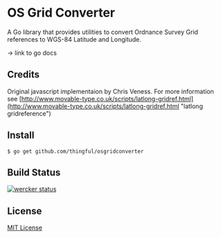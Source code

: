# OS Grid Converter

A Go library that provides utilities to convert Ordnance Survey Grid references to WGS-84 Latitude and Longitude.

-> link to go docs

## Credits
Original javascript implementaion by Chris Veness. For more information see [http://www.movable-type.co.uk/scripts/latlong-gridref.html](http://www.movable-type.co.uk/scripts/latlong-gridref.html "latlong gridreference")

## Install 

```
$ go get github.com/thingful/osgridconverter
```

## Build Status

[![wercker status](https://app.wercker.com/status/555ad920801f3936bc7031747c74e072/m "wercker status")](https://app.wercker.com/project/bykey/555ad920801f3936bc7031747c74e072)

## License
[MIT License](LICENSE "MIT License")
